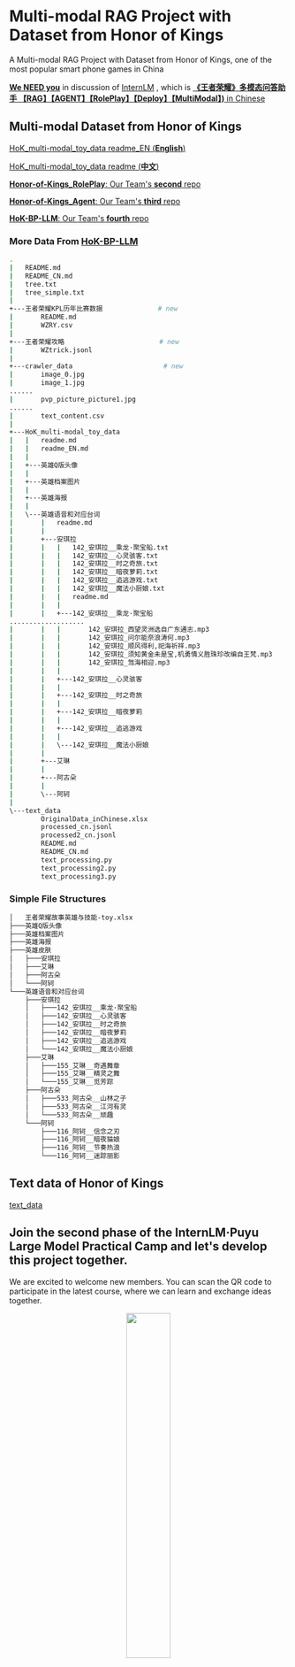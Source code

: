 # Multi-modal RAG Project with Dataset from Honor of Kings

A Multi-modal RAG Project with Dataset from Honor of Kings, one of the most popular smart phone games in China

[**We NEED you**](https://github.com/InternLM/Tutorial/discussions/594) in discussion of [InternLM](https://github.com/InternLM/InternLM) , which is [**《王者荣耀》多模态问答助手 【RAG】【AGENT】【RolePlay】【Deploy】【MultiModal】)** in Chinese](https://github.com/InternLM/Tutorial/discussions/594)

## Multi-modal Dataset from Honor of Kings

[HoK_multi-modal_toy_data readme_EN (**English**)](./HoK_multi-modal_toy_data/readme_EN.md)

[HoK_multi-modal_toy_data readme (**中文**)](./HoK_multi-modal_toy_data/readme.md)

[**Honor-of-Kings_RolePlay**: Our Team's **second** repo](https://github.com/YongXie66/Honor-of-Kings_RolePlay)

[**Honor-of-Kings_Agent**: Our Team's **third** repo](https://github.com/GoAlers/Honor-of-Kings_Agent)

[**HoK-BP-LLM**: Our Team's **fourth** repo](https://github.com/YuWangyin/HoK-BP-LLM)

### More Data From [HoK-BP-LLM](https://github.com/YuWangyin/HoK-BP-LLM)

```bash
.
|   README.md
|   README_CN.md
|   tree.txt
|   tree_simple.txt
|
+---王者荣耀KPL历年比赛数据              # new
|       README.md
|       WZRY.csv
|
+---王者荣耀攻略                        # new
|       WZtrick.jsonl 
|
+---crawler_data                       # new
|       image_0.jpg
|       image_1.jpg
......
|       pvp_picture_picture1.jpg
......
|       text_content.csv
|     
+---HoK_multi-modal_toy_data
|   |   readme.md
|   |   readme_EN.md
|   |
|   +---英雄Q版头像
|   |
|   +---英雄档案图片
|   |       
|   +---英雄海报
|   |
|   \---英雄语音和对应台词
|       |   readme.md
|       |
|       +---安琪拉
|       |   |   142_安琪拉__乘龙·聚宝船.txt
|       |   |   142_安琪拉__心灵骇客.txt
|       |   |   142_安琪拉__时之奇旅.txt
|       |   |   142_安琪拉__暗夜萝莉.txt
|       |   |   142_安琪拉__追逃游戏.txt
|       |   |   142_安琪拉__魔法小厨娘.txt
|       |   |   readme.md
|       |   |
|       |   +---142_安琪拉__乘龙·聚宝船
...................
|       |   |       142_安琪拉_西望灵洲选自广东通志.mp3
|       |   |       142_安琪拉_问尔能奈浪涛何.mp3
|       |   |       142_安琪拉_顺风得利,祀海祈祥.mp3
|       |   |       142_安琪拉_须知黄金未是宝,机勇情义胜珠珍改编自王梵.mp3
|       |   |       142_安琪拉_驾海相迎.mp3
|       |   |
|       |   +---142_安琪拉__心灵骇客
|       |   |
|       |   +---142_安琪拉__时之奇旅
|       |   |
|       |   +---142_安琪拉__暗夜萝莉
|       |   |
|       |   +---142_安琪拉__追逃游戏
|       |   |
|       |   \---142_安琪拉__魔法小厨娘
|       |
|       +---艾琳
|       |
|       +---阿古朵
|       |
|       \---阿轲
|
\---text_data
        OriginalData_inChinese.xlsx
        processed_cn.jsonl
        processed2_cn.jsonl
        README.md
        README_CN.md
        text_processing.py
        text_processing2.py
        text_processing3.py

```

### Simple File Structures

```bash
│   王者荣耀故事英雄与技能-toy.xlsx
├───英雄Q版头像
├───英雄档案图片
├───英雄海报
├───英雄皮肤
│   ├───安琪拉
│   ├───艾琳
│   ├───阿古朵
│   └───阿轲
└───英雄语音和对应台词
    ├───安琪拉
    │   ├───142_安琪拉__乘龙·聚宝船
    │   ├───142_安琪拉__心灵骇客   
    │   ├───142_安琪拉__时之奇旅
    │   ├───142_安琪拉__暗夜萝莉
    │   ├───142_安琪拉__追逃游戏
    │   └───142_安琪拉__魔法小厨娘
    ├───艾琳
    │   ├───155_艾琳__奇遇舞章
    │   ├───155_艾琳__精灵之舞
    │   └───155_艾琳__觅芳踪
    ├───阿古朵
    │   ├───533_阿古朵__山林之子
    │   ├───533_阿古朵__江河有灵
    │   └───533_阿古朵__顽趣
    └───阿轲
        ├───116_阿轲__信念之刃
        ├───116_阿轲__暗夜猫娘
        ├───116_阿轲__节奏热浪
        └───116_阿轲__迷踪丽影

```

## Text data of Honor of Kings
[text_data](https://github.com/chg0901/Honor_of_Kings_Multi-modal_Dataset/tree/main/text_data)

## Join the second phase of the InternLM·Puyu Large Model Practical Camp and let's develop this project together.

We are excited to welcome new members. You can scan the QR code to participate in the latest course, where we can learn and exchange ideas together.

<div align="center">
<img src="https://github.com/chg0901/Honor_of_Kings_Multi-modal_Dataset/assets/8240984/aef4843d-a831-40ae-8d71-09d05367fb14" width="40%"/>
</div>

## Future Plans

I will try to use this data to play with **InternLM** using **LLM finetuning** and **RAG** techs 

## More infomations in Chinese

Details to about this dataset and future projects, please refer to the following two ZhiHu Links

1. [王者荣耀问答助手[大模型实战营 结题项目][更新更多数据，计划采用RAG方法进行多模态检索搜索查询]](https://zhuanlan.zhihu.com/p/683656455)
2. [XTuner 大模型单卡低成本微调实战[大模型实战营04]【最后是王者荣耀有关的项目】](https://zhuanlan.zhihu.com/p/682241646)
